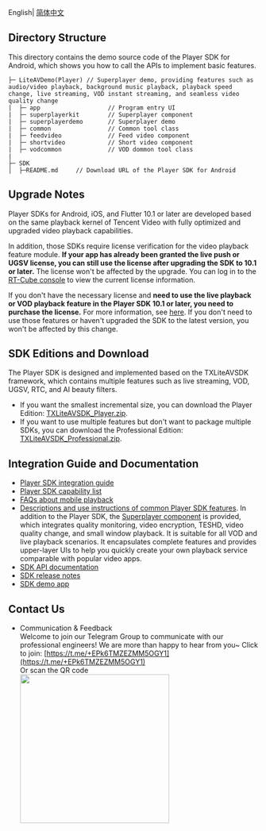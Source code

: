 English| [简体中文](./README.md)

## Directory Structure

This directory contains the demo source code of the Player SDK for Android, which shows you how to call the APIs to implement basic features.

```
├─ LiteAVDemo(Player) // Superplayer demo, providing features such as audio/video playback, background music playback, playback speed change, live streaming, VOD instant streaming, and seamless video quality change
|  ├─ app                   // Program entry UI
|  ├─ superplayerkit        // Superplayer component
|  ├─ superplayerdemo       // Superplayer demo
|  ├─ common                // Common tool class
|  ├─ feedvideo             // Feed video component
|  ├─ shortvideo            // Short video component
|  ├─ vodcommon             // VOD dommon tool class
|
├─ SDK 
│  ├─README.md     // Download URL of the Player SDK for Android
```

## Upgrade Notes

Player SDKs for Android, iOS, and Flutter 10.1 or later are developed based on the same playback kernel of Tencent Video with fully optimized and upgraded video playback capabilities.

In addition, those SDKs require license verification for the video playback feature module. **If your app has already been granted the live push or UGSV license, you can still use the license after upgrading the SDK to 10.1 or later.** The license won't be affected by the upgrade. You can log in to the [RT-Cube console](https://www.tencentcloud.com/zh/account/login) to view the current license information.

If you don't have the necessary license and **need to use the live playback or VOD playback feature in the Player SDK 10.1 or later, you need to purchase the license.** For more information, see [here](https://cloud.tencent.com/document/product/881/74199#.E6.8E.88.E6.9D.83.E8.AF.B4.E6.98.8E). If you don't need to use those features or haven't upgraded the SDK to the latest version, you won't be affected by this change.

## SDK Editions and Download

The Player SDK is designed and implemented based on the TXLiteAVSDK framework, which contains multiple features such as live streaming, VOD, UGSV, RTC, and AI beauty filters.

- If you want the smallest incremental size, you can download the Player Edition: [TXLiteAVSDK_Player.zip](https://www.tencentcloud.com/zh/document/product/266/43035).
- If you want to use multiple features but don't want to package multiple SDKs, you can download the Professional Edition: [TXLiteAVSDK_Professional.zip](https://cloud.tencent.com/document/product/647/32689#Professional).

## Integration Guide and Documentation

- [Player SDK integration guide](https://www.tencentcloud.com/zh/document/product/266/47849)
- [Player SDK capability list](https://cloud.tencent.com/document/product/881/61375)
- [FAQs about mobile playback](https://cloud.tencent.com/document/product/881/73976)
- [Descriptions and use instructions of common Player SDK features](https://www.tencentcloud.com/zh/document/product/266/47849). In addition to the Player SDK, the [Superplayer component](https://www.tencentcloud.com/zh/document/product/266/33975) is provided, which integrates quality monitoring, video encryption, TESHD, video quality change, and small window playback. It is suitable for all VOD and live playback scenarios. It encapsulates complete features and provides upper-layer UIs to help you quickly create your own playback service comparable with popular video apps.
- [SDK API documentation](https://www.tencentcloud.com/zh/document/product/266/47851)
- [SDK release notes](https://cloud.tencent.com/document/product/881/62169)
- [SDK demo app](https://www.tencentcloud.com/zh/document/product/266/42091)

## Contact Us
- Communication & Feedback   
  Welcome to join our Telegram Group to communicate with our professional engineers! We are more than happy to hear from you~
  Click to join: [https://t.me/+EPk6TMZEZMM5OGY1](https://t.me/+EPk6TMZEZMM5OGY1)   
  Or scan the QR code   
  <img src="https://qcloudimg.tencent-cloud.cn/raw/79cbfd13877704ff6e17f30de09002dd.jpg" width="300px">    

